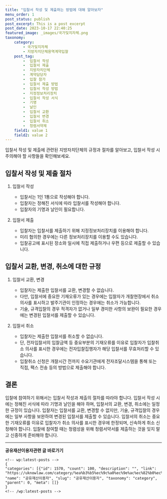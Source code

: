 ```yaml
---
title: "입찰서 작성 및 제출하는 방법에 대해 알아보자"
menu_order: 1
post_status: publish
post_excerpt: This is a post excerpt
post_date: 2023-10-17 22:40:25
featured_image: _images/국가및지자체.png
taxonomy:
    category:
        - 국가및지자체
        - 지방자치단체용역계약입찰
    post_tag:
        -  입찰서 작성
        -  입찰서 제출
        -  지방자치단체
        -  계약담당자
        -  입찰 참가
        -  입찰서 제출 방법
        -  입찰서 작성 방법
        -  지정정보처리장치
        -  입찰서 작성 서식
        -  기명
        -  날인
        -  입찰서 교환
        -  입찰서 변경
        -  입찰서 취소
        -  청렴서약제
    field1: value 1
    field2: value 2
---
```



 입찰서 작성 및 제출에 관련된 지방자치단체의 규정과 절차를 알아보고, 입찰서 작성 시 주의해야 할 사항들을 확인해보세요.

##  입찰서 작성 및 제출 절차

1. 입찰서 작성
   - 입찰서는 1인 1통으로 작성해야 합니다.
   - 입찰자는 정해진 서식에 따라 입찰서를 작성해야 합니다.
   - 입찰자의 기명과 날인이 필요합니다.

2. 입찰서 제출
   - 입찰자는 입찰서를 제출하기 위해 지정정보처리장치를 이용해야 합니다.
   - 미리 협의한 경우에는 다른 정보처리장치를 이용할 수도 있습니다.
   - 입찰공고에 표시된 장소와 일시에 직접 제출하거나 우편 등으로 제출할 수 있습니다.

##  입찰서 교환, 변경, 취소에 대한 규정

1. 입찰서 교환, 변경
   - 입찰자는 제출한 입찰서를 교환, 변경할 수 없습니다.
   - 다만, 입찰서에 중요한 기재오류가 있는 경우에는 입찰자가 개찰현장에서 취소 의사를 표시하고 발주기관이 인정하는 경우에는 취소가 가능합니다.
   - 기술, 규격입찰의 경우 적격자가 없거나 일부 경미한 사항의 보완이 필요한 경우에는 변경된 입찰서를 제출할 수 있습니다.

2. 입찰서 취소
   - 입찰자는 제출한 입찰서를 취소할 수 없습니다.
   - 단, 전자입찰서의 입찰금액 등 중요부분의 기재오류를 이유로 입찰자가 입찰취소 의사를 표시한 경우에는 전자입찰집행자가 해당 입찰서를 무효처리할 수 있습니다.
   - 입찰취소 신청은 개찰시간 전까지 수요기관에게 전자조달시스템을 통해 또는 직접, 팩스 전송 등의 방법으로 제출해야 합니다.

## 결론

입찰에 참여하기 위해서는 입찰서 작성과 제출의 절차를 따라야 합니다. 입찰서 작성 시에는 정해진 서식에 따라 기명과 날인을 해야 하며, 입찰서의 교환, 변경, 취소에는 일정한 규정이 있습니다. 입찰자는 입찰서를 교환, 변경할 수 없지만, 기술, 규격입찰의 경우에는 일부 사항을 보완하여 변경된 입찰서를 제출할 수 있습니다. 입찰서의 취소는 중요한 기재오류를 이유로 입찰자가 취소 의사를 표시한 경우에 한정되며, 신속하게 취소 신청해야 합니다. 입찰에 참여할 때는 청렴성을 위해 청렴서약서를 제출하는 것을 잊지 말고 신중하게 준비해야 합니다.

<!-- wp:separator -->
<hr class="wp-block-separator has-alpha-channel-opacity"/>
<!-- /wp:separator -->
<!-- wp:group {"backgroundColor":"base","layout":{"type":"constrained"}} -->
<div class="wp-block-group has-base-background-color has-background">
<!-- wp:paragraph {"align":"center","fontSize":"large"} -->
<p class="has-text-align-center has-large-font-size"><strong>공유재산이용자관련 글 바로가기</strong></p>
<!-- /wp:paragraph -->

    <!-- wp:latest-posts -->
    {
    "categories": [{"id": 1570, "count": 100, "description": "", "link": "https://uknowlaw.com/category/%ea%b3%b5%ec%9c%a0%ec%9e%ac%ec%82%b0%ec%9d%b4%ec%9a%a9%ec%9e%90/", "name": "공유재산이용자", "slug": "공유재산이용자", "taxonomy": "category", "parent": 0, "meta": []}
    }
    <!-- /wp:latest-posts -->
    
</div>
<!-- /wp:group -->
    